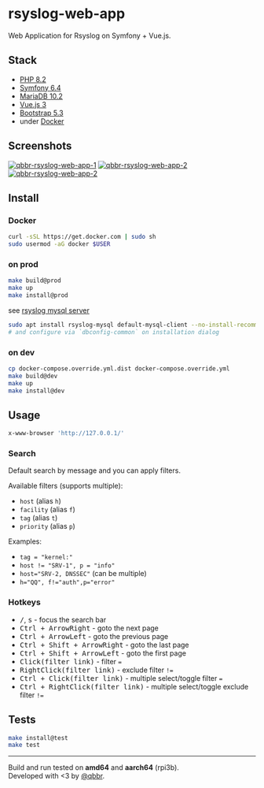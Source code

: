 # rsyslog-web-app

Web Application for Rsyslog on Symfony + Vue.js.

## Stack

 * [PHP 8.2](https://www.php.net/)
 * [Symfony 6.4](https://symfony.com/)
 * [MariaDB 10.2](https://mariadb.org/)
 * [Vue.js 3](https://vuejs.org/)
 * [Bootstrap 5.3](https://getbootstrap.com/)
 * under [Docker](https://www.docker.com/)

## Screenshots

[![qbbr-rsyslog-web-app-1](https://i.imgur.com/eYncLZbb.png)](https://i.imgur.com/eYncLZb.png)
[![qbbr-rsyslog-web-app-2](https://i.imgur.com/cCORhjnb.png)](https://i.imgur.com/cCORhjn.png)
[![qbbr-rsyslog-web-app-2](https://i.imgur.com/WxQxL9tb.png)](https://i.imgur.com/WxQxL9t.png)

## Install

### Docker

```bash
curl -sSL https://get.docker.com | sudo sh
sudo usermod -aG docker $USER
```

### on prod

```bash
make build@prod
make up
make install@prod
```

see [rsyslog mysql server](https://qbbr.cat/blog/2023/07/09/rsyslog-mysql-server.html)

```bash
sudo apt install rsyslog-mysql default-mysql-client --no-install-recommends
# and configure via `dbconfig-common` on installation dialog
```

### on dev

```bash
cp docker-compose.override.yml.dist docker-compose.override.yml
make build@dev
make up
make install@dev
```

## Usage

```bash
x-www-browser 'http://127.0.0.1/'
```

### Search

Default search by message and you can apply filters.

Available filters (supports multiple):

 * `host` (alias `h`)
 * `facility` (alias `f`)
 * `tag` (alias `t`)
 * `priority` (alias `p`)

Examples:

 * `tag = "kernel:"`
 * `host != "SRV-1", p = "info"`
 * `host="SRV-2, DNSSEC"` (can be multiple)
 * `h="QQ", f!="auth",p="error"`

### Hotkeys

 * <kbd>/</kbd>, <kbd>s</kbd> - focus the search bar
 * <kbd>Ctrl + ArrowRight</kbd> - goto the next page
 * <kbd>Ctrl + ArrowLeft</kbd> - goto the previous page
 * <kbd>Ctrl + Shift + ArrowRight</kbd> - goto the last page
 * <kbd>Ctrl + Shift + ArrowLeft</kbd> - goto the first page
 * <kbd>Click(filter link)</kbd> - filter `=`
 * <kbd>RightClick(filter link)</kbd> - exclude filter `!=`
 * <kbd>Ctrl + Click(filter link)</kbd> - multiple select/toggle filter `=`
 * <kbd>Ctrl + RightClick(filter link)</kbd> - multiple select/toggle exclude filter `!=`

## Tests

```bash
make install@test
make test
```

---

Build and run tested on **amd64** and **aarch64** (rpi3b).  
Developed with &lt;3 by [@qbbr](https://qbbr.cat).
